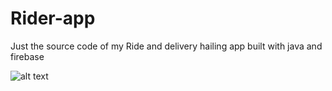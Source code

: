 # Rider-app
Just the source code of my Ride and delivery hailing app built with java and firebase


![alt text](https://github.com/iamdreo/Rider-app/blob/master/uber%20lik.png)
